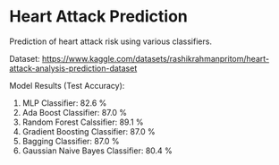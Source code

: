 # Heart Attack Prediction

Prediction of heart attack risk using various classifiers.

Dataset: https://www.kaggle.com/datasets/rashikrahmanpritom/heart-attack-analysis-prediction-dataset

Model Results (Test Accuracy):

1) MLP Classifier: 82.6 %
2) Ada Boost Classifier: 87.0 %
3) Random Forest Calssifier: 89.1 %
4) Gradient Boosting Classifier: 87.0 %
5) Bagging Classifier: 87.0 %
6) Gaussian Naive Bayes Classifier: 80.4 %
